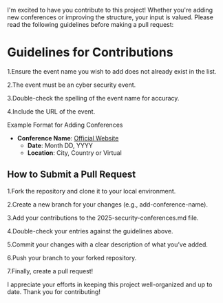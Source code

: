 I'm excited to have you contribute to this project! Whether you're adding new conferences or improving the structure, your input is valued. Please read the following guidelines before making a pull request:

# Guidelines for Contributions

1.Ensure the event name you wish to add does not already exist in the list.

2.The event must be an cyber security event.

3.Double-check the spelling of the event name for accuracy.

4.Include the  URL of the event.

Example Format for Adding Conferences
- **Conference Name**: [Official Website](#)
  - **Date**: Month DD, YYYY
  - **Location**: City, Country or Virtual
 


## How to Submit a Pull Request
1.Fork the repository and clone it to your local environment.

2.Create a new branch for your changes (e.g., add-conference-name).

3.Add your contributions to the 2025-security-conferences.md file.

4.Double-check your entries against the guidelines above.

5.Commit your changes with a clear description of what you’ve added.

6.Push your branch to your forked repository.

7.Finally, create a pull request!

I appreciate your efforts in keeping this project well-organized and up to date. Thank you for contributing!


